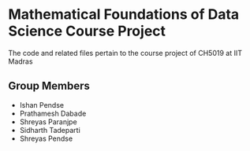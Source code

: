 # Mathematical Foundations of Data Science Course Project
The code and related files pertain to the course project of CH5019 at IIT Madras

## Group Members
* Ishan Pendse
* Prathamesh Dabade
* Shreyas Paranjpe
* Sidharth Tadeparti
* Shreyas Pendse
